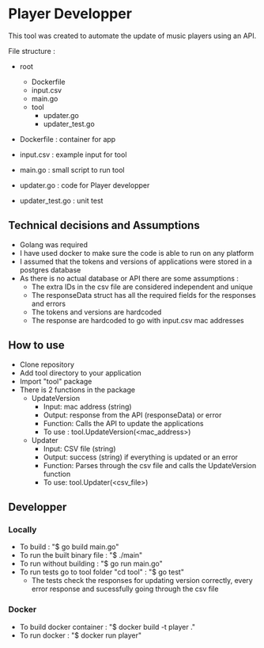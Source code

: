 # Player Developper
This tool was created to automate the update of music players using an API. 

File structure : 
- root
    - Dockerfile
    - input.csv
    - main.go 
    - tool
        - updater.go
        - updater_test.go 

- Dockerfile : container for app
- input.csv : example input for tool 
- main.go : small script to run tool 
- updater.go : code for Player developper
- updater_test.go : unit test

## Technical decisions and Assumptions
- Golang was required 
- I have used docker to make sure the code is able to run on any platform 
- I assumed that the tokens and versions of applications were stored in a postgres database
- As there is no actual database or API there are some assumptions :
    - The extra IDs in the csv file are considered independent and unique 
    - The responseData struct has all the required fields for the responses and errors 
    - The tokens and versions are hardcoded 
    - The response are hardcoded to go with input.csv mac addresses

## How to use
- Clone repository 
- Add tool directory to your application 
- Import "tool" package 
- There is 2 functions in the package 
    - UpdateVersion
        - Input: mac address (string) 
        - Output: response from the API (responseData) or error
        - Function: Calls the API to update the applications
        - To use : tool.UpdateVersion(<mac_address>)
    - Updater
        - Input: CSV file (string)
        - Output: success (string) if everything is updated or an error 
        - Function: Parses through the csv file and calls the UpdateVersion function
        - To use: tool.Updater(<csv_file>)

## Developper
### Locally
- To build : "$ go build main.go" 
- To run the built binary file : "$ ./main"
- To run without building : "$ go run main.go"
- To run tests go to tool folder "cd tool" : "$ go test" 
    - The tests check the responses for updating version correctly, every error response and sucessfully going through the csv file
### Docker 
- To build docker container : "$ docker build -t player ."
- To run docker : "$ docker run player"
